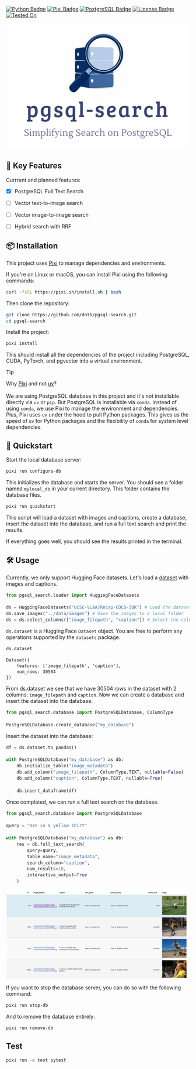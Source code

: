 [![Python Badge](https://img.shields.io/badge/Python-≥3.10-3776AB?style=for-the-badge&logo=python&logoColor=white)](https://www.python.org/)
[![Pixi Badge](https://img.shields.io/badge/🔌_Powered_by-Pixi-yellow?style=for-the-badge)](https://pixi.sh)
[![PostgreSQL Badge](https://img.shields.io/badge/PostgreSQL-≤16-4169E1?style=for-the-badge&logo=postgresql&logoColor=white)](https://www.postgresql.org/)
[![License Badge](https://img.shields.io/badge/License-Apache%202.0-green.svg?style=for-the-badge&logo=apache&logoColor=white)](https://github.com/prefix-dev/pgsql-search/blob/main/LICENSE)
[![Tested On](https://img.shields.io/badge/Tested_On-Linux%20|%20macOS-success?style=for-the-badge&logo=iterm2&logoColor=white)](https://github.com/dnth/pgsql-search)
<!--  -->

<div align="center">
    <img src="./assets/logo.png" alt="pgsql-search" width="500">
</div>


## 🌟 Key Features
Currrent and planned features:
- [X] PostgreSQL Full Text Search
- [ ] Vector text-to-image search
- [ ] Vector image-to-image search
- [ ] Hybrid search with RRF


## 📦 Installation

This project uses [Pixi](https://prefix.dev/) to manage dependencies and environments. 

If you're on Linux or macOS, you can install Pixi using the following commands:

```bash
curl -fsSL https://pixi.sh/install.sh | bash
```

Then clone the repository:

```bash
git clone https://github.com/dnth/pgsql-search.git
cd pgsql-search
```

Install the project:

```bash
pixi install
```

This should install all the dependencies of the project including PostgreSQL, CUDA, PyTorch, and pgvector into a virtual environment.


> [!TIP]
> Why [Pixi](https://pixi.sh/) and not [uv](https://docs.astral.sh/uv/)? \
> \
> We are using PostgreSQL database in this project and it's not installable directly via `uv` or `pip`. But PostgreSQL is installable via `conda`.
> Instead of using `conda`, we use Pixi to manage the environment and dependencies. Plus, Pixi uses `uv` under the hood to pull Python packages. This gives us the speed of `uv` for Python packages and the flexibility of `conda` for system level dependencies.

## 🚀 Quickstart

Start the local database server:

```bash
pixi run configure-db
```

This initializes the database and starts the server. You should see a folder named `mylocal_db` in your current directory. This folder contains the database files.

```bash
pixi run quickstart
```

This script will load a dataset with images and captions, create a database, insert the dataset into the database, and run a full text search and print the results.

If everything goes well, you should see the results printed in the terminal.

## 🛠️ Usage

Currently, we only support Hugging Face datasets. Let's load a [dataset](https://huggingface.co/datasets/UCSC-VLAA/Recap-COCO-30K) with images and captions.

```python
from pgsql_search.loader import HuggingFaceDatasets

ds = HuggingFaceDatasets("UCSC-VLAA/Recap-COCO-30K") # Load the dataset
ds.save_images("../data/images") # Save the images to a local folder
ds = ds.select_columns(["image_filepath", "caption"]) # Select the columns we want to use
```

`ds.dataset` is a Hugging Face `Dataset` object. You are free to perform any operations supported by the `datasets` package.

```python
ds.dataset
```

```
Dataset({
    features: ['image_filepath', 'caption'],
    num_rows: 30504
})
```
From ds.dataset we see that we have 30504 rows in the dataset with 2 columns: `image_filepath` and `caption`. Now we can create a database and insert the dataset into the database.


```python
from pgsql_search.database import PostgreSQLDatabase, ColumnType

PostgreSQLDatabase.create_database("my_database")
```

Insert the dataset into the database:

```python
df = ds.dataset.to_pandas()

with PostgreSQLDatabase("my_database") as db:
    db.initialize_table("image_metadata")
    db.add_column("image_filepath", ColumnType.TEXT, nullable=False)
    db.add_column("caption", ColumnType.TEXT, nullable=True)

    db.insert_dataframe(df)
```
Once completed, we can run a full text search on the database.

```python
from pgsql_search.database import PostgreSQLDatabase

query = "man in a yellow shirt"

with PostgreSQLDatabase("my_database") as db:
    res = db.full_text_search(
        query=query, 
        table_name="image_metadata", 
        search_column="caption", 
        num_results=10,
        interactive_output=True
    )
```

![results](./assets/results.png)


If you want to stop the database server, you can do so with the following command:

```bash
pixi run stop-db
```

And to remove the database entirely:

```bash
pixi run remove-db
```

## Test

```bash
pixi run -e test pytest
```


